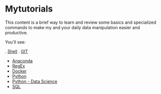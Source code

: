 # Mytutorials

This content is a brief way to learn and review some basics and specialized commands to make my and your daily data manipulation easier and productive. 

You'll see:

. [Shell](shell.md)
. [GIT](git_commands.md)
* [Anaconda](anaconda.md)
* [RegEx](regex.md)
* [Docker](docker.md)
* [Python](python.md)
* [Python - Data Science](python_datasciece.md)
* [SQL](sql.md)

 
